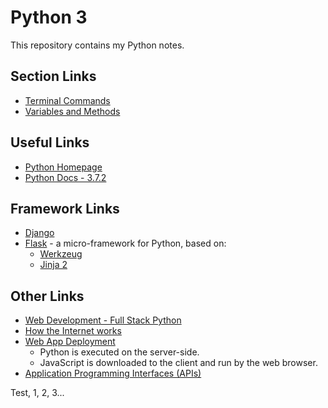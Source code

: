 # Python 3

This repository contains my Python notes.  

## Section Links
- [Terminal Commands](./TOC/terminal-cmds.md)
- [Variables and Methods](./TOC/variables-methods.md)

## Useful Links
- [Python Homepage](https://www.python.org/)  
- [Python Docs - 3.7.2](https://docs.python.org/3/) 

## Framework Links
- [Django](https://www.djangoproject.com)
- [Flask](http://flask.pocoo.org) - a micro-framework for Python, based on:  
    - [Werkzeug](http://werkzeug.pocoo.org)
    - [Jinja 2](http://jinja.pocoo.org)  

## Other Links
- [Web Development - Full Stack Python](https://www.fullstackpython.com/web-development.html)
- [How the Internet works](https://thesquareplanet.com/blog/how-the-internet-works/)
- [Web App Deployment](https://www.fullstackpython.com/deployment.html)
    - Python is executed on the server-side.
    - JavaScript is downloaded to the client and run by the web browser.  
- [Application Programming Interfaces (APIs)](https://www.fullstackpython.com/application-programming-interfaces.html)


Test, 1, 2, 3...

